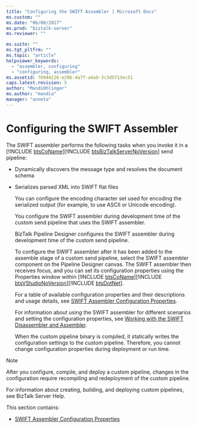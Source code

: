 ```yaml
---
title: "Configuring the SWIFT Assembler | Microsoft Docs"
ms.custom: ""
ms.date: "06/08/2017"
ms.prod: "biztalk-server"
ms.reviewer: ""

ms.suite: ""
ms.tgt_pltfrm: ""
ms.topic: "article"
helpviewer_keywords: 
  - "assembler, configuring"
  - "configuring, assembler"
ms.assetid: 76944226-e29b-4a7f-a4ab-3c3d5f13ec51
caps.latest.revision: 5
author: "MandiOhlinger"
ms.author: "mandia"
manager: "anneta"
---
```

# Configuring the SWIFT Assembler
The SWIFT assembler performs the following tasks when you invoke it in a [!INCLUDE [btsCoName](../../includes/btsconame-md.md)][!INCLUDE [btsBizTalkServerNoVersion](../../includes/btsbiztalkservernoversion-md.md)] send pipeline:  
  
- Dynamically discovers the message type and resolves the document schema  
  
- Serializes parsed XML into SWIFT flat files  
  
  You can configure the encoding character set used for encoding the serialized output (for example, to use ASCII or Unicode encoding).  
  
  You configure the SWIFT assembler during development time of the custom send pipeline that uses the SWIFT assembler.  
  
  BizTalk Pipeline Designer configures the SWIFT assembler during development time of the custom send pipeline.  
  
  To configure the SWIFT assembler after it has been added to the assemble stage of a custom send pipeline, select the SWIFT assembler component on the Pipeline Designer canvas. The SWIFT assembler then receives focus, and you can set its configuration properties using the Properties window within [!INCLUDE [btsCoName](../../includes/btsconame-md.md)][!INCLUDE [btsVStudioNoVersion](../../includes/btsvstudionoversion-md.md)][!INCLUDE [btsDotNet](../../includes/btsdotnet-md.md)].  
  
  For a table of available configuration properties and their descriptions and usage details, see [SWIFT Assembler Configuration Properties](../../adapters-and-accelerators/accelerator-swift/swift-assembler-configuration-properties.md).  
  
  For information about using the SWIFT assembler for different scenarios and setting the configuration properties, see [Working with the SWIFT Disassembler and Assembler](../../adapters-and-accelerators/accelerator-swift/working-with-the-swift-disassembler-and-assembler.md).  
  
  When the custom pipeline binary is compiled, it statically writes the configuration settings to the custom pipeline. Therefore, you cannot change configuration properties during deployment or run time.  
  
> [!NOTE]
>  After you configure, compile, and deploy a custom pipeline, changes in the configuration require recompiling and redeployment of the custom pipeline.  
  
 For information about creating, building, and deploying custom pipelines, see BizTalk Server Help.  
  
 This section contains:  
  
-   [SWIFT Assembler Configuration Properties](../../adapters-and-accelerators/accelerator-swift/swift-assembler-configuration-properties.md)